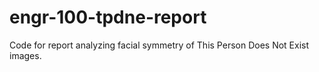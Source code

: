 # engr-100-tpdne-report
Code for report analyzing facial symmetry of This Person Does Not Exist images.

